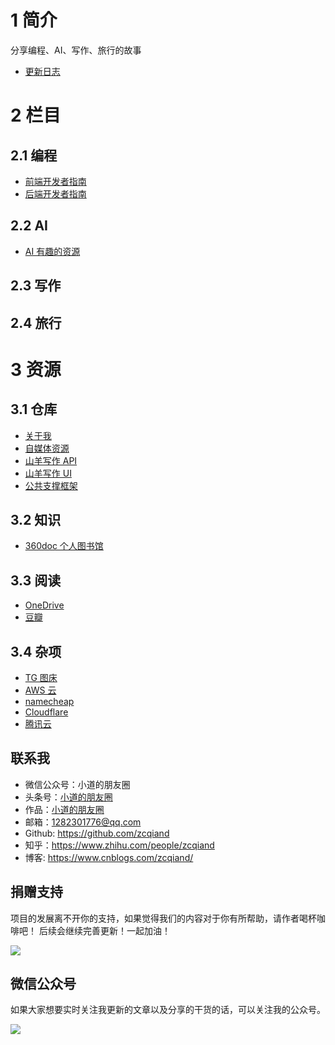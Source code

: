 # 1 简介

分享编程、AI、写作、旅行的故事

- [更新日志](./CHANGELOG.md)

# 2 栏目

## 2.1 编程

- [前端开发者指南](./programming/frontend/README.md)
- [后端开发者指南](./programming/backend/README.md)

## 2.2 AI

- [AI 有趣的资源](./ai/FunResource/README.md)

## 2.3 写作

## 2.4 旅行

# 3 资源

## 3.1 仓库

- [关于我](https://github.com/zcqiand/qiand-life)
- [自媒体资源](https://github.com/zcqiand/xiaodao)
- [山羊写作 API](https://github.com/zcqiand/MagicText-Api)
- [山羊写作 UI](https://github.com/zcqiand/MagicText-UI)
- [公共支撑框架](https://github.com/zcqiand/CommonMormon)

## 3.2 知识

- [360doc 个人图书馆](http://www.360doc.com/)

## 3.3 阅读

- [OneDrive](https://onedrive.live.com/)
- [豆瓣](https://www.douban.com/people/187272163)

## 3.4 杂项

- [TG 图床](https://imgtg.com/)
- [AWS 云](https://aws.amazon.com/cn/)
- [namecheap](https://www.namecheap.com/)
- [Cloudflare](https://www.cloudflare.com/zh-cn/)
- [腾讯云](https://cloud.tencent.com/)

## 联系我

- 微信公众号：小道的朋友圈
- 头条号：[小道的朋友圈](http://www.toutiao.com/c/user/102425115737/)
- 作品：[小道的朋友圈](https://www.aidaibi.net)
- 邮箱：1282301776@qq.com
- Github: https://github.com/zcqiand
- 知乎：https://www.zhihu.com/people/zcqiand
- 博客: https://www.cnblogs.com/zcqiand/

## 捐赠支持

项目的发展离不开你的支持，如果觉得我们的内容对于你有所帮助，请作者喝杯咖啡吧！ 后续会继续完善更新！一起加油！

![](https://i.imgtg.com/2023/04/01/2KAFG.png)

## 微信公众号

如果大家想要实时关注我更新的文章以及分享的干货的话，可以关注我的公众号。

![](https://i.imgtg.com/2023/04/01/2KeIM.jpg)
